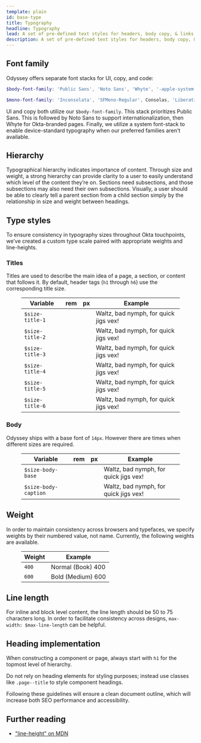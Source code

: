 ```yaml
---
template: plain
id: base-type
title: Typography
headline: Typography
lead: A set of pre-defined text styles for headers, body copy, & links designed for clarity in readability and hierarchy.
description: A set of pre-defined text styles for headers, body copy, & links designed for clarity in readability and hierarchy.
---
```

## Font family

<p> Odyssey offers separate font stacks for UI, copy, and code:

```scss
$body-font-family: 'Public Sans', 'Noto Sans', 'Whyte', '-apple-system',  'BlinkMacSystemFont', 'Segoe UI', 'Roboto', 'Oxygen-Sans', 'Ubuntu', 'Cantarell', 'Helvetica Neue', sans-serif;

$mono-font-family: 'Inconsolata', 'SFMono-Regular', Consolas, 'Liberation Mono', Menlo, Courier, monospace;
```

</p>

UI and copy both utilize our `$body-font-family`. This stack prioritizes Public Sans. This is followed by Noto Sans to support internationalization, then Whyte for Okta-branded pages. Finally, we utilize a system font-stack to enable device-standard typography when our preferred families aren't available.

## Hierarchy

<Description>

Typographical hierarchy indicates importance of content. Through size and weight, a strong hierarchy can provide clarity to a user to easily understand which level of the content they’re on. Sections need subsections, and those subsections may also need their own subsections. Visually, a user should be able to clearly tell a parent section from a child section simply by the relationship in size and weight between headings.

</Description>

## Type styles

<Description>

To ensure consistency in typography sizes throughout Okta touchpoints, we’ve created a custom type scale paired with appropriate weights and line-heights.

</Description>


### Titles

<Description>

Titles are used to describe the main idea of a page, a section, or content that follows it. By default, header tags (`h1` through `h6`) use the corresponding title size.

</Description>

<Description>
  <figure class="ods-table--figure">
    <table class="ods-table type-title-sample--table">
      <thead>
        <tr>
          <th scope="column">
            Variable
          </th>
          <th scope="column">
            rem
          </th>
          <th scope="column">
            px
          </th>
          <th scope="column">
            Example
          </th>
        </tr>
      </thead>
      <tbody>
        <tr class="type-sample">
          <td class="type-sample--token"><code>$size-title-1</code></td>
          <td class="type-sample--rem"></td>
          <td class="type-sample--px"></td>
          <td class="type-sample--example">Waltz, bad nymph, for quick jigs vex!</td>
        </tr>
        <tr class="type-sample">
          <td class="type-sample--token"><code>$size-title-2</code></td>
          <td class="type-sample--rem"></td>
          <td class="type-sample--px"></td>
          <td class="type-sample--example">Waltz, bad nymph, for quick jigs vex!</td>
        </tr>
        <tr class="type-sample">
          <td class="type-sample--token"><code>$size-title-3</code></td>
          <td class="type-sample--rem"></td>
          <td class="type-sample--px"></td>
          <td class="type-sample--example">Waltz, bad nymph, for quick jigs vex!</td>
        </tr>
        <tr class="type-sample">
          <td class="type-sample--token"><code>$size-title-4</code></td>
          <td class="type-sample--rem"></td>
          <td class="type-sample--px"></td>
          <td class="type-sample--example">Waltz, bad nymph, for quick jigs vex!</td>
        </tr>
        <tr class="type-sample">
          <td class="type-sample--token"><code>$size-title-5</code></td>
          <td class="type-sample--rem"></td>
          <td class="type-sample--px"></td>
          <td class="type-sample--example">Waltz, bad nymph, for quick jigs vex!</td>
        </tr>
        <tr class="type-sample">
          <td class="type-sample--token"><code>$size-title-6</code></td>
          <td class="type-sample--rem"></td>
          <td class="type-sample--px"></td>
          <td class="type-sample--example">Waltz, bad nymph, for quick jigs vex!</td>
        </tr>
      </tbody>
    </table>
  </figure>
</Description>

### Body

<Description>

Odyssey ships with a base font of `14px`. However there are times when different sizes are required.

</Description>

<Description>
  <figure class="ods-table--figure">
    <table class="ods-table type-body-sample--table">
      <thead>
        <tr>
          <th scope="column">
            Variable
          </th>
          <th scope="column">
            rem
          </th>
          <th scope="column">
            px
          </th>
          <th scope="column">
            Example
          </th>
        </tr>
      </thead>
      <tbody>
        <tr class="type-sample-body">
          <td class="type-sample-body--token"><code>$size-body-base</code></td>
          <td class="type-sample-body--rem"></td>
          <td class="type-sample-body--px"></td>
          <td class="type-sample-body--example">Waltz, bad nymph, for quick jigs vex!</td>
        </tr>
        <tr class="type-sample-body">
          <td class="type-sample-body--token"><code>$size-body-caption</code></td>
          <td class="type-sample-body--rem"></td>
          <td class="type-sample-body--px"></td>
          <td class="type-sample-body--example">Waltz, bad nymph, for quick jigs vex!</td>
        </tr>
      </tbody>
    </table>
  </figure>
</Description>

## Weight

<Description>

In order to maintain consistency across browsers and typefaces, we specify weights by their numbered value, not name. Currently, the following weights are available.

</Description>

<Description>
  <figure class="ods-table--figure">
    <table class="ods-table">
      <thead>
        <tr>
          <th scope="column">
            Weight
          </th>
          <th scope="column">
            Example
          </th>
        </tr>
      </thead>
      <tbody>
        <tr>
          <td>
            <code>400</code>
          </td>
          <td class="type-sample--400">
            Normal (Book) 400
          </td>
        </tr>
        <tr>
          <td>
            <code>600</code>
          </td>
          <td class="type-sample--600">
            Bold (Medium) 600
          </td>
        </tr>
      </tbody>
    </table>
  </figure>
</Description>

## Line length

<Description>

For inline and block level content, the line length should be 50 to 75 characters long. In order to facilitate consistency across designs, `max-width: $max-line-length` can be helpful.

</Description>

## Heading implementation

<Description>

When constructing a component or page, always start with <code>h1</code> for the topmost level of hierarchy.

Do not rely on heading elements for styling purposes; instead use classes like <code>.page--title</code> to style component headings.

Following these guidelines will ensure a clean document outline, which will increase both SEO performance and accessibility.

</Description>

## Further reading

<Description>

- <a href="https://developer.mozilla.org/en-US/docs/Web/CSS/line-height">"line-height" on MDN</a>

</Description>
